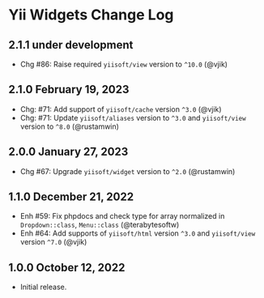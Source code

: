 # Yii Widgets Change Log

## 2.1.1 under development

- Chg #86: Raise required `yiisoft/view` version to `^10.0` (@vjik)

## 2.1.0 February 19, 2023

- Chg: #71: Add support of `yiisoft/cache` version `^3.0` (@vjik)
- Chg: #71: Update `yiisoft/aliases` version to `^3.0` and `yiisoft/view` version to `^8.0` (@rustamwin)

## 2.0.0 January 27, 2023

- Chg #67: Upgrade `yiisoft/widget` version to `^2.0` (@rustamwin)

## 1.1.0 December 21, 2022

- Enh #59: Fix phpdocs and check type for array normalized in `Dropdown::class`, `Menu::class` (@terabytesoftw)
- Enh #64: Add supports of `yiisoft/html` version `^3.0` and `yiisoft/view` version `^7.0` (@vjik)

## 1.0.0 October 12, 2022

- Initial release.
